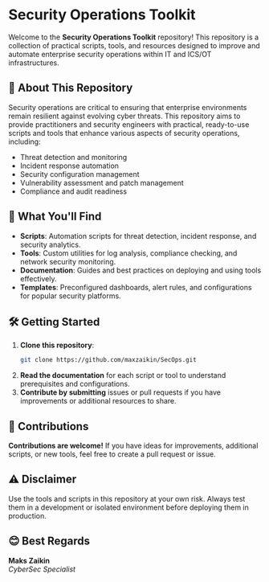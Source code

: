 # Security Operations Toolkit

Welcome to the **Security Operations Toolkit** repository! This repository is a collection of practical scripts, tools, and resources designed to improve and automate enterprise security operations within IT and ICS/OT infrastructures.

## 🚀 About This Repository
Security operations are critical to ensuring that enterprise environments remain resilient against evolving cyber threats. This repository aims to provide practitioners and security engineers with practical, ready-to-use scripts and tools that enhance various aspects of security operations, including:

- Threat detection and monitoring
- Incident response automation
- Security configuration management
- Vulnerability assessment and patch management
- Compliance and audit readiness

## 📜 What You'll Find
- **Scripts**: Automation scripts for threat detection, incident response, and security analytics.
- **Tools**: Custom utilities for log analysis, compliance checking, and network security monitoring.
- **Documentation**: Guides and best practices on deploying and using tools effectively.
- **Templates**: Preconfigured dashboards, alert rules, and configurations for popular security platforms.

## 🛠️ Getting Started
1. **Clone this repository**:
   ```bash
   git clone https://github.com/maxzaikin/SecOps.git
   ```
2. **Read the documentation** for each script or tool to understand prerequisites and configurations.
3. **Contribute by submitting** issues or pull requests if you have improvements or additional resources to share.

## 🤝 Contributions

**Contributions are welcome!** If you have ideas for improvements, additional scripts, or new tools, feel free to create a pull request or issue.

## ⚠️ Disclaimer

Use the tools and scripts in this repository at your own risk. Always test them in a development or isolated environment before deploying them in production.

## 😊 Best Regards  
**Maks Zaikin**  
*CyberSec Specialist*  
